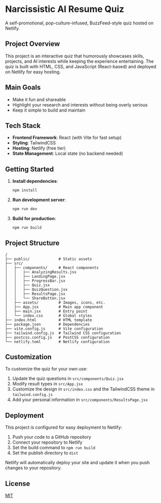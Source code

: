 # Narcissistic AI Resume Quiz

A self-promotional, pop-culture-infused, BuzzFeed-style quiz hosted on Netlify.

## Project Overview

This project is an interactive quiz that humorously showcases skills, projects, and AI interests while keeping the experience entertaining. The quiz is built with HTML, CSS, and JavaScript (React-based) and deployed on Netlify for easy hosting.

## Main Goals

- Make it fun and shareable
- Highlight your research and interests without being overly serious
- Keep it simple to build and maintain

## Tech Stack

- **Frontend Framework**: React (with Vite for fast setup)
- **Styling**: TailwindCSS
- **Hosting**: Netlify (free tier)
- **State Management**: Local state (no backend needed)

## Getting Started

1. **Install dependencies**:
   ```bash
   npm install
   ```

2. **Run development server**:
   ```bash
   npm run dev
   ```

3. **Build for production**:
   ```bash
   npm run build
   ```

## Project Structure

```
/
├── public/             # Static assets
├── src/
│   ├── components/     # React components
│   │   ├── AnalyzingResults.jsx
│   │   ├── LandingPage.jsx
│   │   ├── ProgressBar.jsx
│   │   ├── Quiz.jsx
│   │   ├── QuizQuestion.jsx
│   │   ├── ResultsPage.jsx
│   │   └── ShareButton.jsx
│   ├── assets/         # Images, icons, etc.
│   ├── App.jsx         # Main app component
│   ├── main.jsx        # Entry point
│   └── index.css       # Global styles
├── index.html          # HTML template
├── package.json        # Dependencies
├── vite.config.js      # Vite configuration
├── tailwind.config.js  # Tailwind CSS configuration
├── postcss.config.js   # PostCSS configuration
└── netlify.toml        # Netlify configuration
```

## Customization

To customize the quiz for your own use:

1. Update the quiz questions in `src/components/Quiz.jsx`
2. Modify result types in `src/App.jsx`
3. Customize the design in `src/index.css` and the TailwindCSS theme in `tailwind.config.js`
4. Add your personal information in `src/components/ResultsPage.jsx`

## Deployment

This project is configured for easy deployment to Netlify:

1. Push your code to a GitHub repository
2. Connect your repository to Netlify
3. Set the build command to `npm run build`
4. Set the publish directory to `dist`

Netlify will automatically deploy your site and update it when you push changes to your repository.

## License

[MIT](LICENSE)